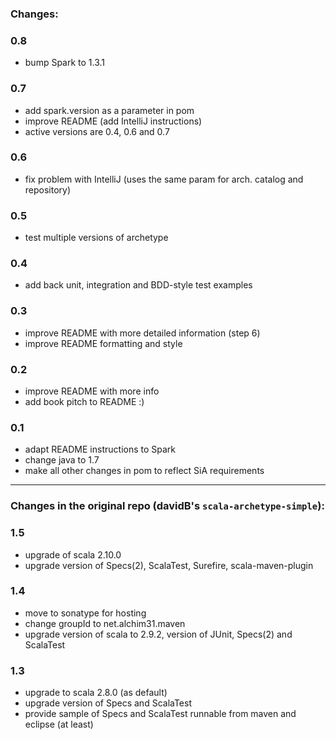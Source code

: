 
### Changes:

### 0.8
 * bump Spark to 1.3.1

### 0.7
 * add spark.version as a parameter in pom
 * improve README (add IntelliJ instructions)
 * active versions are 0.4, 0.6 and 0.7

### 0.6
 * fix problem with IntelliJ (uses the same param for arch. catalog and repository)

### 0.5
 * test multiple versions of archetype

### 0.4
 * add back unit, integration and BDD-style test examples

### 0.3
 * improve README with more detailed information (step 6)
 * improve README formatting and style

### 0.2
 * improve README with more info
 * add book pitch to README :)

### 0.1
 * adapt README instructions to Spark
 * change java to 1.7
 * make all other changes in pom to reflect SiA requirements

----

### Changes in the original repo (davidB's `scala-archetype-simple`):
### 1.5

* upgrade of scala 2.10.0
* upgrade version of Specs(2), ScalaTest, Surefire, scala-maven-plugin

### 1.4

* move to sonatype for hosting
* change groupId to net.alchim31.maven
* upgrade version of scala to 2.9.2, version of JUnit, Specs(2) and ScalaTest

### 1.3

* upgrade to scala 2.8.0 (as default)
* upgrade version of Specs and ScalaTest
* provide sample of Specs and ScalaTest runnable from maven and eclipse (at least)
